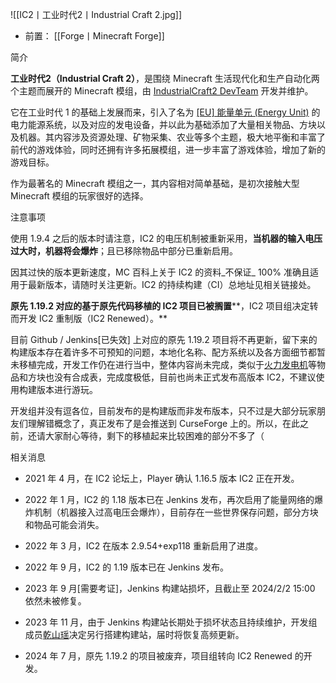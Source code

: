 ![[IC2丨工业时代2丨Industrial Craft 2.jpg]]
- 前置：
 [[Forge丨Minecraft Forge]]

简介

**工业时代2（Industrial Craft 2）**，是围绕 Minecraft 生活现代化和生产自动化两个主题而展开的 Minecraft 模组，由 [IndustrialCraft2 DevTeam](https://www.mcmod.cn/author/21425.html "IndustrialCraft2 Dev Team") 开发并维护。  

它在工业时代 1 的基础上发展而来，引入了名为 [](https://www.mcmod.cn/item/303102.html "EU(能量单元) (Energy Unit)")[[EU] 能量单元 (Energy Unit)](https://www.mcmod.cn/item/303102.html "[EU] 能量单元 (Energy Unit)") 的电力能源系统，以及对应的发电设备，并以此为基础添加了大量相关物品、方块以及机器。其内容涉及资源处理、矿物采集、农业等多个主题，极大地平衡和丰富了前代的游戏体验，同时还拥有许多拓展模组，进一步丰富了游戏体验，增加了新的游戏目标。

作为最著名的 Minecraft 模组之一，其内容相对简单基础，是初次接触大型 Minecraft 模组的玩家很好的选择。

注意事项

使用 1.9.4 之后的版本时请注意，IC2 的电压机制被重新采用，**当机器的输入电压过大时，机器将会爆炸**；且已移除物品中部分已重新启用。

因其过快的版本更新速度，MC 百科上关于 IC2 的资料_不保证_ 100% 准确且适用于最新版本，请随时关注更新。IC2 的持续构建（CI）总地址见相关链接处。

**原先 1.19.2 对应的基于原先代码移植的 IC2 项目已被搁置****，IC2 项目组决定转而开发 IC2 重制版（IC2 Renewed）。**

目前 Github / Jenkins[已失效] 上对应的原先 1.19.2 项目将不再更新，留下来的构建版本存在着许多不可预知的问题，本地化名称、配方系统以及各方面细节都暂未移植完成，开发工作仍在进行当中，整体内容尚未完成，类似于[火力发电机](https://www.mcmod.cn/item/233.html "火力发电机")等物品和方块也没有合成表，完成度极低，目前也尚未正式发布高版本 IC2，不建议使用构建版本进行游玩。

开发组并没有逗各位，目前发布的是构建版而非发布版本，只不过是大部分玩家朋友们理解错概念了，真正发布了是会推送到 CurseForge 上的。所以，在此之前，还请大家耐心等待，剩下的移植起来比较困难的部分不多了（

相关消息

- 2021 年 4 月，在 IC2 论坛上，Player 确认 1.16.5 版本 IC2 正在开发。  
    
- 2022 年 1 月，IC2 的 1.18 版本已在 Jenkins 发布，再次启用了能量网络的爆炸机制（机器接入过高电压会爆炸），目前存在一些世界保存问题，部分方块和物品可能会消失。
    
- 2022 年 3 月，IC2 在版本 2.9.54+exp118 重新启用了进度。
    
- 2022 年 9 月，IC2 的 1.19 版本已在 Jenkins 发布。
    
- 2023 年 9 月[需要考证]，Jenkins 构建站损坏，且截止至 2024/2/2 15:00 依然未被修复。
    
- 2023 年 11 月，由于 Jenkins 构建站长期处于损坏状态且持续维护，开发组成员[乾山瑶](https://www.mcmod.cn/author/26397.html "乾山瑶")决定另行搭建构建站，届时将恢复高频更新。
    
- 2024 年 7 月，原先 1.19.2 的项目被废弃，项目组转向 IC2 Renewed 的开发。